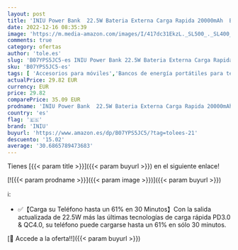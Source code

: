 ```yaml
---
layout: post
title: 'INIU Power Bank  22.5W Bateria Externa Carga Rapida 20000mAh  Bateria Portatil PD3.0 QC4.0  Powerbank 3A  USB C Input&Output  LED Compatible con iPhone 13 12 X Pro Samsung Xiaomi Huawei iPad Airpods.'
date: 2022-12-16 08:35:39
image: 'https://m.media-amazon.com/images/I/417dc31EkzL._SL500_._SL400_.jpg'
comments: true
category: ofertas
author: 'tole.es'
slug: 'B07YPS5JC5-es INIU Power Bank 22.5W Bateria Externa Carga Rapida...'
sku: 'B07YPS5JC5-es'
tags: [ 'Accesorios para móviles','Bancos de energía portátiles para teléfonos móviles','Cargadores para móviles','Comunicación móvil y accesorios','Electrónica','iniu','ipad','iphone','🇪🇸', ]
actualPrice: 29.82 EUR
currency: EUR
price: 29.82
comparePrice: 35.09 EUR
prodname: 'INIU Power Bank  22.5W Bateria Externa Carga Rapida 20000mAh  Bateria Portatil PD3.0 QC4.0  Powerbank 3A  USB C Input&Output  LED Compatible con iPhone 13 12 X Pro Samsung Xiaomi Huawei iPad Airpods.'
country: 'es'
flag: '🇪🇸'
brand: 'INIU'
buyurl: 'https://www.amazon.es/dp/B07YPS5JC5/?tag=tolees-21'
descuento: '15.02'
average: '30.6865789473683'
---
```


Tienes [{{< param title >}}]({{< param buyurl >}}) en el siguiente enlace!

[![{{< param prodname >}}]({{< param image >}})]({{< param buyurl >}})

ℹ️:

- ✅【Carga su Teléfono hasta un 61% en 30 Minutos】Con la salida actualizada de 22.5W más las últimas tecnologías de carga rápida PD3.0 & QC4.0, su teléfono puede cargarse hasta un 61% en sólo 30 minutos.

[🛒 Accede a la oferta!!]({{< param buyurl >}})
